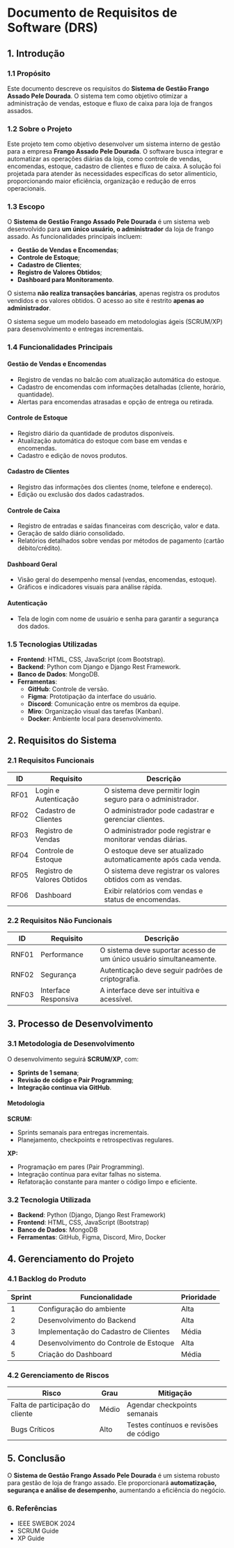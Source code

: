 # Documento de Requisitos de Software (DRS)

## 1. Introdução

### 1.1 Propósito  
Este documento descreve os requisitos do **Sistema de Gestão Frango Assado Pele Dourada**. O sistema tem como objetivo otimizar a administração de vendas, estoque e fluxo de caixa para loja de frangos assados.

### 1.2 Sobre o Projeto  
Este projeto tem como objetivo desenvolver um sistema interno de gestão para a empresa **Frango Assado Pele Dourada**. O software busca integrar e automatizar as operações diárias da loja, como controle de vendas, encomendas, estoque, cadastro de clientes e fluxo de caixa. A solução foi projetada para atender às necessidades específicas do setor alimentício, proporcionando maior eficiência, organização e redução de erros operacionais.

### 1.3 Escopo  
O **Sistema de Gestão Frango Assado Pele Dourada** é um sistema web desenvolvido para **um único usuário, o administrador** da loja de frango assado. As funcionalidades principais incluem:
- **Gestão de Vendas e Encomendas**;
- **Controle de Estoque**;
- **Cadastro de Clientes**;
- **Registro de Valores Obtidos**;
- **Dashboard para Monitoramento**.

O sistema **não realiza transações bancárias**, apenas registra os produtos vendidos e os valores obtidos. O acesso ao site é restrito **apenas ao administrador**.

O sistema segue um modelo baseado em metodologias ágeis (SCRUM/XP) para desenvolvimento e entregas incrementais.

### 1.4 Funcionalidades Principais

#### Gestão de Vendas e Encomendas
- Registro de vendas no balcão com atualização automática do estoque.
- Cadastro de encomendas com informações detalhadas (cliente, horário, quantidade).
- Alertas para encomendas atrasadas e opção de entrega ou retirada.

#### Controle de Estoque
- Registro diário da quantidade de produtos disponíveis.
- Atualização automática do estoque com base em vendas e encomendas.
- Cadastro e edição de novos produtos.

#### Cadastro de Clientes
- Registro das informações dos clientes (nome, telefone e endereço).
- Edição ou exclusão dos dados cadastrados.

#### Controle de Caixa
- Registro de entradas e saídas financeiras com descrição, valor e data.
- Geração de saldo diário consolidado.
- Relatórios detalhados sobre vendas por métodos de pagamento (cartão débito/crédito).

#### Dashboard Geral
- Visão geral do desempenho mensal (vendas, encomendas, estoque).
- Gráficos e indicadores visuais para análise rápida.

#### Autenticação
- Tela de login com nome de usuário e senha para garantir a segurança dos dados.

### 1.5 Tecnologias Utilizadas
- **Frontend**: HTML, CSS, JavaScript (com Bootstrap).
- **Backend**: Python com Django e Django Rest Framework.
- **Banco de Dados**: MongoDB.
- **Ferramentas**:
  - **GitHub**: Controle de versão.
  - **Figma**: Prototipação da interface do usuário.
  - **Discord**: Comunicação entre os membros da equipe.
  - **Miro**: Organização visual das tarefas (Kanban).
  - **Docker**: Ambiente local para desenvolvimento.

## 2. Requisitos do Sistema

### 2.1 Requisitos Funcionais
| ID  | Requisito | Descrição |
|---|---|---|
| RF01 | Login e Autenticação | O sistema deve permitir login seguro para o administrador. |
| RF02 | Cadastro de Clientes | O administrador pode cadastrar e gerenciar clientes. |
| RF03 | Registro de Vendas | O administrador pode registrar e monitorar vendas diárias. |
| RF04 | Controle de Estoque | O estoque deve ser atualizado automaticamente após cada venda. |
| RF05 | Registro de Valores Obtidos | O sistema deve registrar os valores obtidos com as vendas. |
| RF06 | Dashboard | Exibir relatórios com vendas e status de encomendas. |

### 2.2 Requisitos Não Funcionais
| ID  | Requisito | Descrição |
|---|---|---|
| RNF01 | Performance | O sistema deve suportar acesso de um único usuário simultaneamente. |
| RNF02 | Segurança | Autenticação deve seguir padrões de criptografia. |
| RNF03 | Interface Responsiva | A interface deve ser intuitiva e acessível. |

## 3. Processo de Desenvolvimento

### 3.1 Metodologia de Desenvolvimento
O desenvolvimento seguirá **SCRUM/XP**, com:
- **Sprints de 1 semana**;
- **Revisão de código e Pair Programming**;
- **Integração contínua via GitHub**.

#### Metodologia
**SCRUM:**
- Sprints semanais para entregas incrementais.
- Planejamento, checkpoints e retrospectivas regulares.

**XP:**
- Programação em pares (Pair Programming).
- Integração contínua para evitar falhas no sistema.
- Refatoração constante para manter o código limpo e eficiente.

### 3.2 Tecnologia Utilizada
- **Backend**: Python (Django, Django Rest Framework)
- **Frontend**: HTML, CSS, JavaScript (Bootstrap)
- **Banco de Dados**: MongoDB
- **Ferramentas**: GitHub, Figma, Discord, Miro, Docker

## 4. Gerenciamento do Projeto

### 4.1 Backlog do Produto
| Sprint | Funcionalidade | Prioridade |
|---|---|---|
| 1 | Configuração do ambiente | Alta |
| 2 | Desenvolvimento do Backend | Alta |
| 3 | Implementação do Cadastro de Clientes | Média |
| 4 | Desenvolvimento do Controle de Estoque | Alta |
| 5 | Criação do Dashboard | Média |

### 4.2 Gerenciamento de Riscos
| Risco | Grau | Mitigação |
|---|---|---|
| Falta de participação do cliente | Médio | Agendar checkpoints semanais |
| Bugs Críticos | Alto | Testes contínuos e revisões de código |

## 5. Conclusão
O **Sistema de Gestão Frango Assado Pele Dourada** é um sistema robusto para gestão de loja de frango assado. Ele proporcionará **automatização, segurança e análise de desempenho**, aumentando a eficiência do negócio.

### 6. Referências
- IEEE SWEBOK 2024
- SCRUM Guide
- XP Guide
